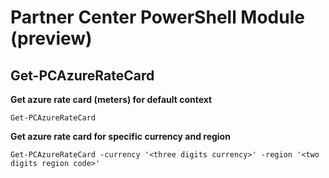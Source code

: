 # Partner Center PowerShell Module (preview) #

## Get-PCAzureRateCard ##

**Get azure rate card (meters) for default context**

    Get-PCAzureRateCard 

**Get azure rate card for specific currency and region**

    Get-PCAzureRateCard -currency '<three digits currency>' -region '<two digits region code>'


